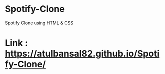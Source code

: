 # Spotify-Clone
Spotify Clone using HTML &amp; CSS

# Link : https://atulbansal82.github.io/Spotify-Clone/
